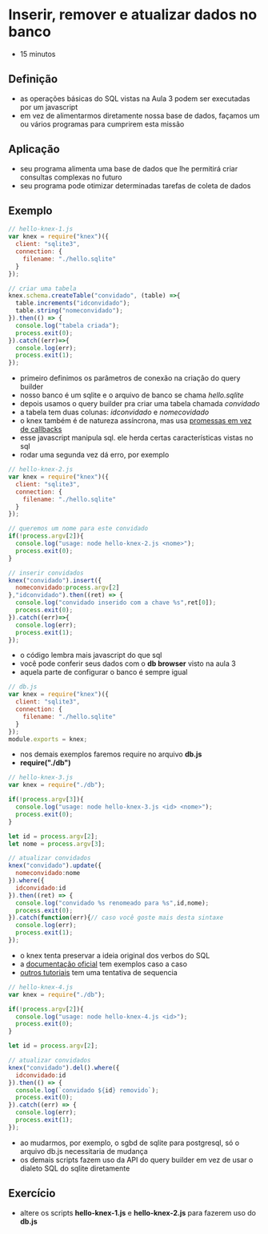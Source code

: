 # Inserir, remover e atualizar dados no banco

- 15 minutos

## Definição

- as operações básicas do SQL vistas na Aula 3 podem ser executadas por um javascript
- em vez de alimentarmos diretamente nossa base de dados, façamos um ou vários programas para cumprirem esta missão

## Aplicação

- seu programa alimenta uma base de dados que lhe permitirá criar consultas complexas no futuro
- seu programa pode otimizar determinadas tarefas de coleta de dados

## Exemplo

```javascript
// hello-knex-1.js
var knex = require("knex")({
  client: "sqlite3",
  connection: {
    filename: "./hello.sqlite"
  }
});

// criar uma tabela
knex.schema.createTable("convidado", (table) =>{
  table.increments("idconvidado");
  table.string("nomeconvidado");
}).then(() => {
  console.log("tabela criada");
  process.exit(0);
}).catch((err)=>{
  console.log(err);
  process.exit(1);
});
```

- primeiro definimos os parâmetros de conexão na criação do query builder
- nosso banco é um sqlite e o arquivo de banco se chama *hello.sqlite*
- depois usamos o query builder pra criar uma tabela chamada *convidado*
- a tabela tem duas colunas: *idconvidado* e *nomecovidado*
- o knex também é de natureza assíncrona, mas usa [promessas em vez de callbacks](http://bluebirdjs.com/docs/why-promises.html)
- esse javascript manipula sql. ele herda certas características vistas no sql
- rodar uma segunda vez dá erro, por exemplo

```javascript
// hello-knex-2.js
var knex = require("knex")({
  client: "sqlite3",
  connection: {
    filename: "./hello.sqlite"
  }
});

// queremos um nome para este convidado
if(!process.argv[2]){
  console.log("usage: node hello-knex-2.js <nome>");
  process.exit(0);
}

// inserir convidados
knex("convidado").insert({
  nomeconvidado:process.argv[2]
},"idconvidado").then((ret) => {
  console.log("convidado inserido com a chave %s",ret[0]);
  process.exit(0);
}).catch((err)=>{
  console.log(err);
  process.exit(1);
});
```

- o código lembra mais javascript do que sql
- você pode conferir seus dados com o **db browser** visto na aula 3
- aquela parte de configurar o banco é sempre igual

```javascript
// db.js
var knex = require("knex")({
  client: "sqlite3",
  connection: {
    filename: "./hello.sqlite"
  }
});
module.exports = knex;
```

- nos demais exemplos faremos require no arquivo **db.js**
- **require("./db")**

```javascript
// hello-knex-3.js
var knex = require("./db");

if(!process.argv[3]){
  console.log("usage: node hello-knex-3.js <id> <nome>");
  process.exit(0);
}

let id = process.argv[2];
let nome = process.argv[3];

// atualizar convidados
knex("convidado").update({
  nomeconvidado:nome
}).where({
  idconvidado:id
}).then((ret) => {
  console.log("convidado %s renomeado para %s",id,nome);
  process.exit(0);
}).catch(function(err){// caso você goste mais desta sintaxe
  console.log(err);
  process.exit(1);
});
```

- o knex tenta preservar a ideia original dos verbos do SQL
- a [documentação oficial](http://knexjs.org/) tem exemplos caso a caso
- [outros tutoriais](https://github.com/sombriks/sample-knex-cookbook) tem uma tentativa de sequencia

```javascript
// hello-knex-4.js
var knex = require("./db");

if(!process.argv[2]){
  console.log("usage: node hello-knex-4.js <id>");
  process.exit(0);
}

let id = process.argv[2];

// atualizar convidados
knex("convidado").del().where({
  idconvidado:id
}).then(() => {
  console.log(`convidado ${id} removido`);
  process.exit(0);
}).catch((err) => {
  console.log(err);
  process.exit(1);
});
```

- ao mudarmos, por exemplo, o sgbd de sqlite para postgresql, só o arquivo db.js necessitaria de mudança
- os demais scripts fazem uso da API do query builder em vez de usar o dialeto SQL do sqlite diretamente

## Exercício

- altere os scripts **hello-knex-1.js** e **hello-knex-2.js** para fazerem uso do **db.js**
